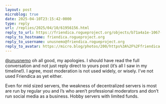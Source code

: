 ```yaml
---
layout: post
microblog: true
date: 2025-04-10T23:15:42-0000
type: reply
url: /replies/2025/04/10/61956156.html
reply_to_url: https://friendica.rogueproject.org/objects/b71a4a1e-1067-f84c-1baa-532541751194
reply_to_hostname: friendica.rogueproject.org
reply_to_username: unusnemo@friendica.rogueproject.org
reply_to_avatar: https://micro.blog/photos/200/https%3A%2F%2Ffriendica.rogueproject.org%2Fphoto%2Fprofile%2Funusnemo.webp%3Fts%3D1739394094
---
```

<p><span class="h-card"><a href="https://micro.blog/unusnemo@friendica.rogueproject.org" class="u-url mention">@unusnemo</a></span> oh all good, my apologies. I should have read the full conversation and not just reply direct to yours post (it’s all I saw in my timeline!). I agree, most moderation is not used widely, or wisely. I’ve not used Friendica as yet either.</p>
<p>Even for mid sized servers, the weakness of decentralized servers is most are run by regular you and I’s who aren’t professional moderators and don’t run social media as a business. Hobby servers with limited funds.</p>
